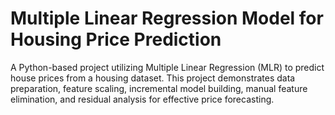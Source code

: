 # Multiple Linear Regression Model for Housing Price Prediction
A Python-based project utilizing Multiple Linear Regression (MLR) to predict house prices from a housing dataset. This project demonstrates data preparation, feature scaling, incremental model building, manual feature elimination, and residual analysis for effective price forecasting.
